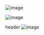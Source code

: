 

![image](https://github.com/user-attachments/assets/2aa03521-a7f0-4d01-b09d-aa475b02a7d9)


![image](https://github.com/user-attachments/assets/154c3503-49f0-4e25-bbb2-e64f7d3a9618)

header
![image](https://github.com/user-attachments/assets/099065a5-2e02-4a7d-871e-206070268622)

